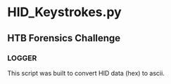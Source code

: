 # HID_Keystrokes.py

## HTB Forensics Challenge 
### LOGGER

This script was built to convert HID data (hex) to ascii.

